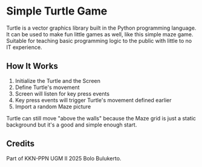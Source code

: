 # Simple Turtle Game

Turtle is a vector graphics library built in the Python programming language. It can be used to make fun little games as well, like this simple maze game. Suitable for teaching basic programming logic to the public with little to no IT experience. 

## How It Works

1. Initialize the Turtle and the Screen
2. Define Turtle's movement
3. Screen will listen for key press events
4. Key press events will trigger Turtle's movement defined earlier
5. Import a random Maze picture

Turtle can still move "above the walls" because the Maze grid is just a static background but it's a good and simple enough start.

## Credits

Part of KKN-PPN UGM II 2025 Bolo Bulukerto. 
